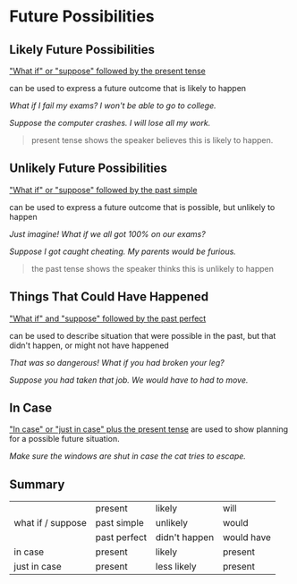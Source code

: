 # Future Possibilities
## Likely Future Possibilities

<u>"What if" or "suppose" followed by the present tense</u>

can be used to express a future outcome that is likely to happen

*What if I fail my exams? I won't be able to go to college.*

*Suppose the computer crashes. I will lose all my work.*

> present tense shows the speaker believes this is likely to happen.  

## Unlikely Future Possibilities
<u>"What if" or "suppose" followed by the past simple</u>

can be used to express a future outcome that is possible, but unlikely to happen

*Just imagine! What if we all got 100% on our exams?*

*Suppose I got caught cheating. My parents would be furious.*

> the past tense shows the speaker thinks this is unlikely to happen  

## Things That Could Have Happened

<u>"What if" and "suppose" followed by the past perfect</u>

can be used to describe situation that were possible in the past, but that didn't happen, or might not have happened 

*That was so dangerous! What if you had broken your leg?*

*Suppose you had taken that job. We would have to had to move.*

## In Case

<u>"In case" or "just in case" plus the present tense</u>
are used to show planning for a possible future situation.

*Make sure the windows are shut in case the cat tries to escape.*

## Summary


<table>
    <tr>
        <td></td>
        <td>present</td>
        <td>likely</td>
        <td>will</td>     
    </tr>
    <tr>
        <td>what if / suppose  </td>
        <td>past simple</td>
        <td>unlikely</td> 
        <td>would</td>
    </tr>  
    <tr>
        <td></td>
        <td>past perfect</td>
        <td>didn't happen</td>
        <td>would have</td> 
    </tr>  
    <tr>
        <td>in case</td>
        <td>present</td>
        <td>likely</td>
        <td>present</td>     
    </tr> 
    <tr>
        <td>just in case</td>
        <td>present</td>
        <td>less likely</td> 
        <td>present</td>    
    </tr> 
</table>